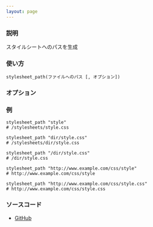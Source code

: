 ```yaml
---
layout: page
---
```

### 説明
スタイルシートへのパスを生成

### 使い方
    stylesheet_path(ファイルへのパス [, オプション])

### オプション

### 例
    stylesheet_path "style"
    # /stylesheets/style.css

    stylesheet_path "dir/style.css"
    # /stylesheets/dir/style.css

    stylesheet_path "/dir/style.css"
    # /dir/style.css

    stylesheet_path "http://www.example.com/css/style"
    # http://www.example.com/css/style

    stylesheet_path "http://www.example.com/css/style.css"
    # http://www.example.com/css/style.css

### ソースコード
* [GitHub](https://github.com/rails/rails/blob/457c876b15640d79f4398c3facb8652210d7c2e0/actionview/lib/action_view/helpers/asset_url_helper.rb#L266)